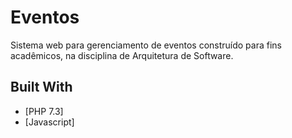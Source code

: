 # Eventos

Sistema web para gerenciamento de eventos construído para fins acadêmicos, na disciplina de Arquitetura de Software. 

## Built With

* [PHP 7.3]
* [Javascript]
